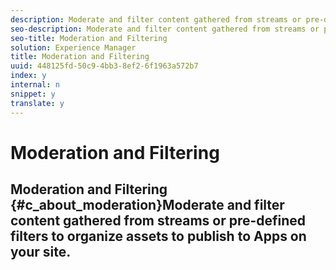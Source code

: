 ```yaml
---
description: Moderate and filter content gathered from streams or pre-defined filters to organize assets to publish to Apps on your site.
seo-description: Moderate and filter content gathered from streams or pre-defined filters to organize assets to publish to Apps on your site.
seo-title: Moderation and Filtering
solution: Experience Manager
title: Moderation and Filtering
uuid: 448125fd-50c9-4bb3-8ef2-6f1963a572b7
index: y
internal: n
snippet: y
translate: y
---
```


# Moderation and Filtering

## Moderation and Filtering {#c_about_moderation}Moderate and filter content gathered from streams or pre-defined filters to organize assets to publish to Apps on your site.<!-- c_about_moderation.dita --> 